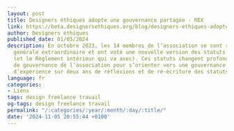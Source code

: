 ```yaml
---
layout: post
title: Designers éthiques adopte une gouvernance partagée - REX
link: https://beta.designersethiques.org/blog/designers-ethiques-adopte-une-gouvernance-partagee-rex
author: Designers éthiques
published_date: 01/05/2024
description: En octobre 2023, les 14 membres de l’association se sont réunis en Assemblée
  générale extraordinaire et ont voté une nouvelle version des statuts de l’association
  (et le Règlement intérieur qui va avec). Ces statuts changent profondément l’architecture
  de gouvernance de l’association pour s’orienter vers une gouvernance partagée. Retour
  d’expérience sur deux ans de réflexions et de ré-écriture des statuts de l’association.
language: fr
categories:
- Liens
tags: design freelance travail
og-tags: design freelance travail
permalink: "/:categories/:year/:month/:day/:title/"
date: '2024-11-05 20:55:44 +0100'
---
```

